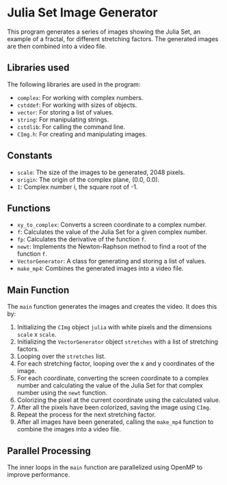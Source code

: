 # Julia Set Image Generator

This program generates a series of images showing the Julia Set, an example of a fractal, for different stretching factors. The generated images are then combined into a video file.

## Libraries used
The following libraries are used in the program:
- `complex`: For working with complex numbers.
- `cstddef`: For working with sizes of objects.
- `vector`: For storing a list of values.
- `string`: For manipulating strings.
- `cstdlib`: For calling the command line.
- `CImg.h`: For creating and manipulating images.

## Constants
- `scale`: The size of the images to be generated, 2048 pixels.
- `origin`: The origin of the complex plane, (0.0, 0.0).
- `I`: Complex number i, the square root of -1.

## Functions
- `xy_to_complex`: Converts a screen coordinate to a complex number.
- `f`: Calculates the value of the Julia Set for a given complex number.
- `fp`: Calculates the derivative of the function `f`.
- `newt`: Implements the Newton-Raphson method to find a root of the function `f`.
- `VectorGenerator`: A class for generating and storing a list of values.
- `make_mp4`: Combines the generated images into a video file.

## Main Function
The `main` function generates the images and creates the video. It does this by:
1. Initializing the `CImg` object `julia` with white pixels and the dimensions `scale` x `scale`.
2. Initializing the `VectorGenerator` object `stretches` with a list of stretching factors.
3. Looping over the `stretches` list.
4. For each stretching factor, looping over the x and y coordinates of the image.
5. For each coordinate, converting the screen coordinate to a complex number and calculating the value of the Julia Set for that complex number using the `newt` function.
6. Colorizing the pixel at the current coordinate using the calculated value.
7. After all the pixels have been colorized, saving the image using `CImg`.
8. Repeat the process for the next stretching factor.
9. After all images have been generated, calling the `make_mp4` function to combine the images into a video file.

## Parallel Processing
The inner loops in the `main` function are parallelized using OpenMP to improve performance.
